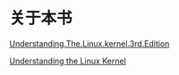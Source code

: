# 关于本书

[Understanding.The.Linux.kernel.3rd.Edition](https://www.oreilly.com/library/view/understanding-the-linux/0596005652/)

[Understanding the Linux Kernel](https://book.douban.com/subject/1776614/)

